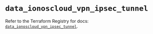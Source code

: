 # `data_ionoscloud_vpn_ipsec_tunnel`

Refer to the Terraform Registry for docs: [`data_ionoscloud_vpn_ipsec_tunnel`](https://registry.terraform.io/providers/ionos-cloud/ionoscloud/6.5.2/docs/data-sources/vpn_ipsec_tunnel).

